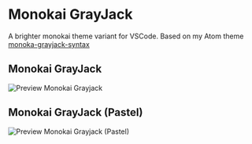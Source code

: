 # Monokai GrayJack

A brighter monokai theme variant for VSCode. Based on my Atom theme [monoka-grayjack-syntax](https://github.com/GrayJack/monokai-grayjack-syntax)

## Monokai GrayJack
![Preview Monokai Grayjack](https://raw.githubusercontent.com/GrayJack/monokai-grayjack-vscode/master/preview.png)

## Monokai GrayJack (Pastel)
![Preview Monokai Grayjack (Pastel)](https://raw.githubusercontent.com/GrayJack/monokai-grayjack-vscode/master/preview-pastel.png)